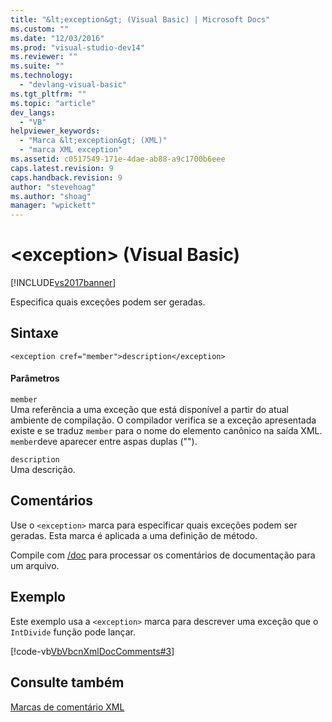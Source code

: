 ```yaml
---
title: "&lt;exception&gt; (Visual Basic) | Microsoft Docs"
ms.custom: ""
ms.date: "12/03/2016"
ms.prod: "visual-studio-dev14"
ms.reviewer: ""
ms.suite: ""
ms.technology: 
  - "devlang-visual-basic"
ms.tgt_pltfrm: ""
ms.topic: "article"
dev_langs: 
  - "VB"
helpviewer_keywords: 
  - "Marca &lt;exception&gt; (XML)"
  - "marca XML exception"
ms.assetid: c0517549-171e-4dae-ab88-a9c1700b6eee
caps.latest.revision: 9
caps.handback.revision: 9
author: "stevehoag"
ms.author: "shoag"
manager: "wpickett"
---
```

# &lt;exception&gt; (Visual Basic)
[!INCLUDE[vs2017banner](../../../csharp/includes/vs2017banner.md)]

Especifica quais exceções podem ser geradas.  
  
## Sintaxe  
  
```  
<exception cref="member">description</exception>  
```  
  
#### Parâmetros  
 `member`  
 Uma referência a uma exceção que está disponível a partir do atual ambiente de compilação.  O compilador verifica se a exceção apresentada existe e se traduz `member` para o nome do elemento canônico na saída XML.  `member`deve aparecer entre aspas duplas \(""\).  
  
 `description`  
 Uma descrição.  
  
## Comentários  
 Use o `<exception>` marca para especificar quais exceções podem ser geradas.  Esta marca é aplicada a uma definição de método.  
  
 Compile com [\/doc](../../../visual-basic/reference/command-line-compiler/doc.md) para processar os comentários de documentação para um arquivo.  
  
## Exemplo  
 Este exemplo usa a `<exception>` marca para descrever uma exceção que o `IntDivide` função pode lançar.  
  
 [!code-vb[VbVbcnXmlDocComments#3](../../../visual-basic/language-reference/xmldoc/codesnippet/VisualBasic/exception_1.vb)]  
  
## Consulte também  
 [Marcas de comentário XML](../../../visual-basic/language-reference/xmldoc/recommended-xml-tags-for-documentation-comments.md)